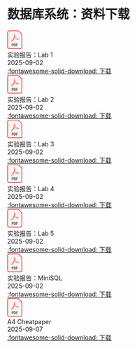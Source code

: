 # 数据库系统：资料下载

<div class="card file-block" markdown="1">
<div class="file-icon"><img src="/files/pdf.svg" style="height: 3em;"></div>
<div class="file-body">
<div class="file-title">实验报告：Lab 1</div>
<div class="file-meta">2025-09-02</div>
</div>
<a class="down-button" target="_blank" href="/note/db/files/lab1.pdf" markdown="1">:fontawesome-solid-download: 下载</a>
</div>

<div class="card file-block" markdown="1">
<div class="file-icon"><img src="/files/pdf.svg" style="height: 3em;"></div>
<div class="file-body">
<div class="file-title">实验报告：Lab 2</div>
<div class="file-meta">2025-09-02</div>
</div>
<a class="down-button" target="_blank" href="/note/db/files/lab2.pdf" markdown="1">:fontawesome-solid-download: 下载</a>
</div>

<div class="card file-block" markdown="1">
<div class="file-icon"><img src="/files/pdf.svg" style="height: 3em;"></div>
<div class="file-body">
<div class="file-title">实验报告：Lab 3</div>
<div class="file-meta">2025-09-02</div>
</div>
<a class="down-button" target="_blank" href="/note/db/files/lab3.pdf" markdown="1">:fontawesome-solid-download: 下载</a>
</div>

<div class="card file-block" markdown="1">
<div class="file-icon"><img src="/files/pdf.svg" style="height: 3em;"></div>
<div class="file-body">
<div class="file-title">实验报告：Lab 4</div>
<div class="file-meta">2025-09-02</div>
</div>
<a class="down-button" target="_blank" href="/note/db/files/lab4.pdf" markdown="1">:fontawesome-solid-download: 下载</a>
</div>

<div class="card file-block" markdown="1">
<div class="file-icon"><img src="/files/pdf.svg" style="height: 3em;"></div>
<div class="file-body">
<div class="file-title">实验报告：Lab 5</div>
<div class="file-meta">2025-09-02</div>
</div>
<a class="down-button" target="_blank" href="/note/db/files/lab5.pdf" markdown="1">:fontawesome-solid-download: 下载</a>
</div>

<div class="card file-block" markdown="1">
<div class="file-icon"><img src="/files/pdf.svg" style="height: 3em;"></div>
<div class="file-body">
<div class="file-title">实验报告：MiniSQL</div>
<div class="file-meta">2025-09-02</div>
</div>
<a class="down-button" target="_blank" href="/note/db/files/minisql.pdf" markdown="1">:fontawesome-solid-download: 下载</a>
</div>

<div class="card file-block" markdown="1">
<div class="file-icon"><img src="/files/pdf.svg" style="height: 3em;"></div>
<div class="file-body">
<div class="file-title">A4 Cheatpaper</div>
<div class="file-meta">2025-09-07</div>
</div>
<a class="down-button" target="_blank" href="/note/db/files/db_cheatpaper.pdf" markdown="1">:fontawesome-solid-download: 下载</a>
</div>